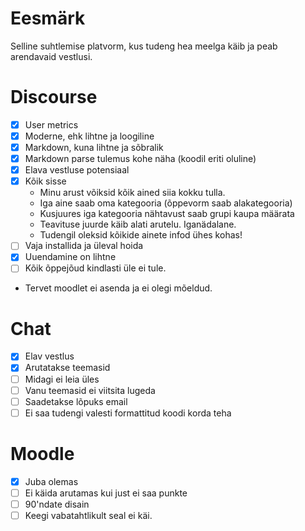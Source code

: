 # Eesmärk

Selline suhtlemise platvorm, kus tudeng hea meelga käib ja peab arendavaid vestlusi.

# Discourse

- [x] User metrics
- [x] Moderne, ehk lihtne ja loogiline
- [x] Markdown, kuna lihtne ja sõbralik
- [x] Markdown parse tulemus kohe näha (koodil eriti oluline)
- [x] Elava vestluse potensiaal
- [x] Kõik sisse
    * Minu arust võiksid kõik ained siia kokku tulla.
    * Iga aine saab oma kategooria (õppevorm saab alakategooria)
    * Kusjuures iga kategooria nähtavust saab grupi kaupa määrata
    * Teavituse juurde käib alati arutelu. Iganädalane.
    * Tudengil oleksid kõikide ainete infod ühes kohas!
- [ ] Vaja installida ja üleval hoida
- [x] Uuendamine on lihtne
- [ ] Kõik õppejõud kindlasti üle ei tule.
* Tervet moodlet ei asenda ja ei olegi mõeldud.

# Chat

- [x] Elav vestlus
- [x] Arutatakse teemasid
- [ ] Midagi ei leia üles
- [ ] Vanu teemasid ei viitsita lugeda
- [ ] Saadetakse lõpuks email
- [ ] Ei saa tudengi valesti formattitud koodi korda teha

# Moodle

- [x] Juba olemas
- [ ] Ei käida arutamas kui just ei saa punkte
- [ ] 90'ndate disain
- [ ] Keegi vabatahtlikult seal ei käi.
